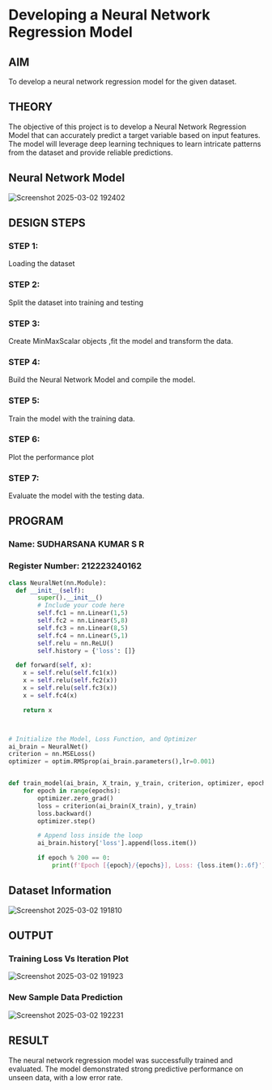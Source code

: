 # Developing a Neural Network Regression Model

## AIM

To develop a neural network regression model for the given dataset.

## THEORY

The objective of this project is to develop a Neural Network Regression Model that can accurately predict a target variable based on input features. The model will leverage deep learning techniques to learn intricate patterns from the dataset and provide reliable predictions.

## Neural Network Model

![Screenshot 2025-03-02 192402](https://github.com/user-attachments/assets/6df48afd-5661-49c4-921b-66a9aa657e86)


## DESIGN STEPS

### STEP 1:

Loading the dataset

### STEP 2:

Split the dataset into training and testing

### STEP 3:

Create MinMaxScalar objects ,fit the model and transform the data.

### STEP 4:

Build the Neural Network Model and compile the model.

### STEP 5:

Train the model with the training data.

### STEP 6:

Plot the performance plot

### STEP 7:

Evaluate the model with the testing data.

## PROGRAM
### Name: SUDHARSANA KUMAR S R
### Register Number: 212223240162
```python
class NeuralNet(nn.Module):
  def __init__(self):
        super().__init__()
        # Include your code here
        self.fc1 = nn.Linear(1,5)
        self.fc2 = nn.Linear(5,8)
        self.fc3 = nn.Linear(8,5)
        self.fc4 = nn.Linear(5,1)
        self.relu = nn.ReLU()
        self.history = {'loss': []}

  def forward(self, x):
    x = self.relu(self.fc1(x))
    x = self.relu(self.fc2(x))
    x = self.relu(self.fc3(x))
    x = self.fc4(x)

    return x



# Initialize the Model, Loss Function, and Optimizer
ai_brain = NeuralNet()
criterion = nn.MSELoss()
optimizer = optim.RMSprop(ai_brain.parameters(),lr=0.001)


def train_model(ai_brain, X_train, y_train, criterion, optimizer, epochs=2000):
    for epoch in range(epochs):
        optimizer.zero_grad()
        loss = criterion(ai_brain(X_train), y_train)
        loss.backward()
        optimizer.step()

        # Append loss inside the loop
        ai_brain.history['loss'].append(loss.item())

        if epoch % 200 == 0:
            print(f'Epoch [{epoch}/{epochs}], Loss: {loss.item():.6f}')
```
## Dataset Information

![Screenshot 2025-03-02 191810](https://github.com/user-attachments/assets/5506ec3f-db54-4c06-b2ff-63de0768ae08)

## OUTPUT

### Training Loss Vs Iteration Plot

![Screenshot 2025-03-02 191923](https://github.com/user-attachments/assets/ad8bc9e9-3602-494f-b2fa-97113b9abade)


### New Sample Data Prediction

![Screenshot 2025-03-02 192231](https://github.com/user-attachments/assets/2df07686-a289-4ddf-bf27-83613a0c9b8f)


## RESULT
The neural network regression model was successfully trained and evaluated. The model demonstrated strong predictive performance on unseen data, with a low error rate.
